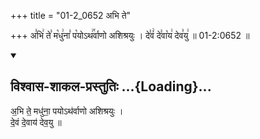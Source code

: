 +++
title = "01-2_0652 अभि ते"

+++
अ꣣भि꣢ ते꣣ म꣡धु꣢ना꣣ प꣡योऽथ꣢꣯र्वाणो अशिश्रयुः । दे꣣वं꣢ दे꣣वा꣡य꣢ देव꣣यु꣢ ॥ 01-2:0652 ॥

<div class="js_include" newlevelforh1="2" title="विश्वास-शाकल-प्रस्तुतिः" unfilled url="/vedAH_Rk/shAkalam/saMhitA/vishvAsa-prastutiH/09/011/02_abhi_te.md">
<details open><summary><h2>विश्वास-शाकल-प्रस्तुतिः ...{Loading}...</h2></summary>


अ॒भि ते॒ मधु॑ना॒ पयोऽथ॑र्वाणो अशिश्रयुः ।  
दे॒वं दे॒वाय॑ देव॒यु ॥

</details>
</div>